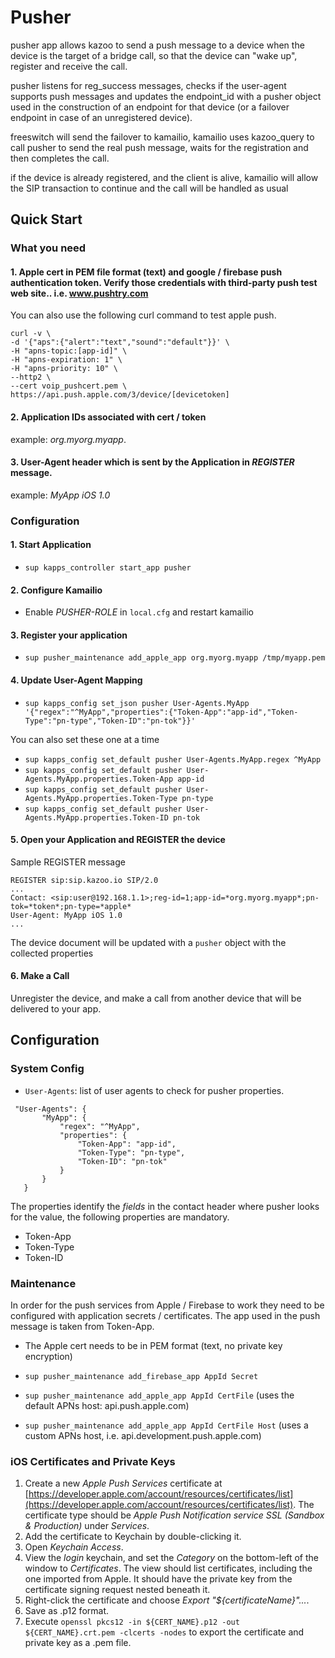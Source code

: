 
# Pusher
pusher app allows kazoo to send a push message to a device when the device is the target of a bridge call, so that the device can "wake up", register and receive the call.

pusher listens for reg_success messages, checks if the user-agent supports push messages and updates the endpoint_id with a pusher object used in the construction of an endpoint for that device (or a failover endpoint in case of an unregistered device).

freeswitch will send the failover to kamailio, kamailio uses kazoo_query to call pusher to send the real push message, waits for the registration and then completes the call.

if the device is already registered, and the client is alive, kamailio will allow the SIP transaction to continue and the call will be handled as usual

## Quick Start

### What you need
#### 1. Apple cert in PEM file format (text) and google / firebase push authentication token.  Verify those credentials with third-party push test web site.. i.e. www.pushtry.com

You can also use the following curl command to test apple push.

```curl
curl -v \
-d '{"aps":{"alert":"text","sound":"default"}}' \
-H "apns-topic:[app-id]" \
-H "apns-expiration: 1" \
-H "apns-priority: 10" \
--http2 \
--cert voip_pushcert.pem \
https://api.push.apple.com/3/device/[devicetoken]
```

#### 2. Application IDs associated with cert / token
  example: *org.myorg.myapp*.

#### 3. User-Agent header which is sent by the Application in *REGISTER* message.
  example: *MyApp iOS 1.0* 

### Configuration

#### 1. Start Application
 * `sup kapps_controller start_app pusher`
 
#### 2. Configure Kamailio
 * Enable *PUSHER-ROLE*  in `local.cfg` and restart kamailio

#### 3. Register your application
 * `sup pusher_maintenance add_apple_app org.myorg.myapp /tmp/myapp.pem`

#### 4. Update User-Agent Mapping

 * `sup kapps_config set_json pusher User-Agents.MyApp '{"regex":"^MyApp","properties":{"Token-App":"app-id","Token-Type":"pn-type","Token-ID":"pn-tok"}}'`
 
 You can also set these one at a time
 
* `sup kapps_config set_default pusher User-Agents.MyApp.regex ^MyApp`
* `sup kapps_config set_default pusher User-Agents.MyApp.properties.Token-App app-id`
* `sup kapps_config set_default pusher User-Agents.MyApp.properties.Token-Type pn-type`
* `sup kapps_config set_default pusher User-Agents.MyApp.properties.Token-ID pn-tok`

#### 5. Open your Application and REGISTER the device

Sample REGISTER message

```
REGISTER sip:sip.kazoo.io SIP/2.0
...
Contact: <sip:user@192.168.1.1>;reg-id=1;app-id=*org.myorg.myapp*;pn-tok=*token*;pn-type=*apple*
User-Agent: MyApp iOS 1.0
...
```

The device document will be updated with a `pusher` object with the collected properties

#### 6. Make a Call

Unregister the device, and make a call from another device that will be delivered to your app.

## Configuration

### System Config

* `User-Agents`: list of user agents to check for pusher properties.

```
 "User-Agents": {
       "MyApp": {
           "regex": "^MyApp",
           "properties": {
               "Token-App": "app-id",
               "Token-Type": "pn-type",
               "Token-ID": "pn-tok"
           }
       }
   }
```

The properties identify the *fields*  in the contact header where pusher looks for the value, the following properties are mandatory.
   * Token-App
   * Token-Type
   * Token-ID

### Maintenance

In order for the push services from Apple / Firebase to work they need to be configured with application secrets / certificates. The app used in the push message is taken from Token-App.

* The Apple cert needs to be in PEM format (text, no private key encryption)

* `sup pusher_maintenance add_firebase_app AppId Secret`
* `sup pusher_maintenance add_apple_app AppId CertFile` (uses the default APNs host: api.push.apple.com)
* `sup pusher_maintenance add_apple_app AppId CertFile Host` (uses a custom APNs host, i.e. api.development.push.apple.com)

### iOS Certificates and Private Keys

1. Create a new _Apple Push Services_ certificate at [https://developer.apple.com/account/resources/certificates/list](https://developer.apple.com/account/resources/certificates/list). The certificate type should be _Apple Push Notification service SSL (Sandbox & Production)_ under _Services_.
2. Add the certificate to Keychain by double-clicking it.
3. Open _Keychain Access_.
4. View the _login_ keychain, and set the _Category_ on the bottom-left of the window to _Certificates_. The view should list certificates, including the one imported from Apple. It should have the private key from the certificate signing request nested beneath it.
5. Right-click the certificate and choose _Export "${certificateName}"..._.
6. Save as .p12 format.
7. Execute `openssl pkcs12 -in ${CERT_NAME}.p12 -out ${CERT_NAME}.crt.pem -clcerts -nodes` to export the certificate and private key as a .pem file.

